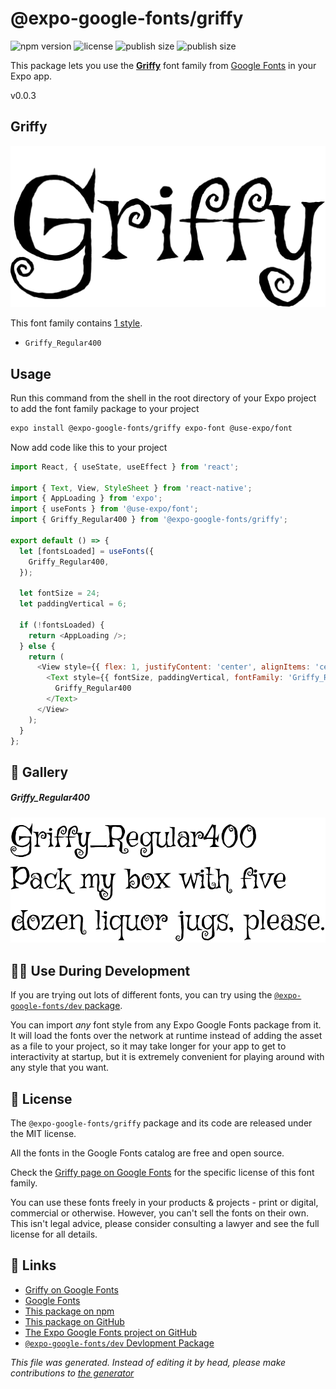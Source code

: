 # @expo-google-fonts/griffy

![npm version](https://flat.badgen.net/npm/v/@expo-google-fonts/griffy)
![license](https://flat.badgen.net/github/license/expo/google-fonts)
![publish size](https://flat.badgen.net/packagephobia/install/@expo-google-fonts/griffy)
![publish size](https://flat.badgen.net/packagephobia/publish/@expo-google-fonts/griffy)

This package lets you use the [**Griffy**](https://fonts.google.com/specimen/Griffy) font family from [Google Fonts](https://fonts.google.com/) in your Expo app.

v0.0.3

## Griffy

![Griffy](./font-family.png)

This font family contains [1 style](#gallery).

- `Griffy_Regular400`

## Usage

Run this command from the shell in the root directory of your Expo project to add the font family package to your project
```sh
expo install @expo-google-fonts/griffy expo-font @use-expo/font
```

Now add code like this to your project
```js
import React, { useState, useEffect } from 'react';

import { Text, View, StyleSheet } from 'react-native';
import { AppLoading } from 'expo';
import { useFonts } from '@use-expo/font';
import { Griffy_Regular400 } from '@expo-google-fonts/griffy';

export default () => {
  let [fontsLoaded] = useFonts({
    Griffy_Regular400,
  });

  let fontSize = 24;
  let paddingVertical = 6;

  if (!fontsLoaded) {
    return <AppLoading />;
  } else {
    return (
      <View style={{ flex: 1, justifyContent: 'center', alignItems: 'center' }}>
        <Text style={{ fontSize, paddingVertical, fontFamily: 'Griffy_Regular400' }}>
          Griffy_Regular400
        </Text>
      </View>
    );
  }
};

```

## 🔡 Gallery

##### Griffy_Regular400
![Griffy_Regular400](./9f37c4a3b39667330abe546b4133f6acfb3799da67a89997fb46b39dbc3fc6d8.ttf.png)


## 👩‍💻 Use During Development

If you are trying out lots of different fonts, you can try using the [`@expo-google-fonts/dev` package](https://github.com/expo/google-fonts/tree/master/font-packages/dev#readme).

You can import *any* font style from any Expo Google Fonts package from it. It will load the fonts
over the network at runtime instead of adding the asset as a file to your project, so it may take longer
for your app to get to interactivity at startup, but it is extremely convenient
for playing around with any style that you want.

## 📖 License

The `@expo-google-fonts/griffy` package and its code are released under the MIT license.

All the fonts in the Google Fonts catalog are free and open source.

Check the [Griffy page on Google Fonts](https://fonts.google.com/specimen/Griffy) for the specific license of this font family.

You can use these fonts freely in your products & projects - print or digital, commercial or otherwise. However, you can't sell the fonts on their own. This isn't legal advice, please consider consulting a lawyer and see the full license for all details.

## 🔗 Links

- [Griffy on Google Fonts](https://fonts.google.com/specimen/Griffy)
- [Google Fonts](https://fonts.google.com/)
- [This package on npm](https://www.npmjs.com/package/@expo-google-fonts/griffy)
- [This package on GitHub](https://github.com/expo/google-fonts/tree/master/font-packages/griffy)
- [The Expo Google Fonts project on GitHub](https://github.com/expo/google-fonts)
- [`@expo-google-fonts/dev` Devlopment Package](https://github.com/expo/google-fonts/tree/master/font-packages/dev)


*This file was generated. Instead of editing it by head, please make contributions to [the generator](https://github.com/expo/google-fonts/tree/master/packages/generator)*
